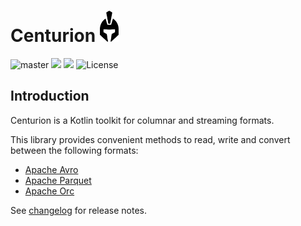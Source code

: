 # Centurion <img src="logo.png" height="50">

![master](https://github.com/sksamuel/centurion/workflows/master/badge.svg)
[<img src="https://img.shields.io/maven-central/v/com.sksamuel.centurion/centurion-schemas.svg?label=latest%20release"/>](http://search.maven.org/#search%7Cga%7C1%7Ccenturion)
[<img src="https://img.shields.io/nexus/s/https/s01.oss.sonatype.org/com.sksamuel.centurion/centurion-avro.svg?label=latest%20snapshot&style=plastic"/>](https://s01.oss.sonatype.org/content/repositories/snapshots/com/sksamuel/centurion/)
![License](https://img.shields.io/github/license/sksamuel/centurion.svg?style=plastic)

## Introduction

Centurion is a Kotlin toolkit for columnar and streaming formats.

This library provides convenient methods to read, write and convert between the following formats:

* [Apache Avro](https://avro.apache.org)
* [Apache Parquet](https://parquet.apache.org)
* [Apache Orc](https://orc.apache.org)

See [changelog](changelog.md) for release notes.
